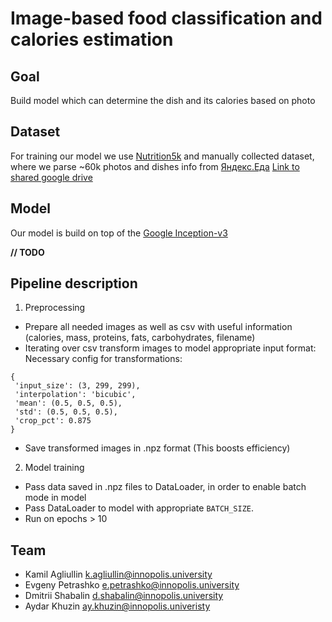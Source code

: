 # Image-based food classification and calories estimation
 
 ## Goal
 Build model which can determine the dish and its calories based on photo
 
 ## Dataset
 For training our model we use [Nutrition5k](https://github.com/google-research-datasets/Nutrition5k) and manually collected dataset, where we parse ~60k photos and dishes info from [Яндекс.Еда](https://eda.yandex.ru/)
[Link to shared google drive](https://drive.google.com/drive/folders/16KqOlY0Hnnk4xDJMn3H_NG7aR-TYcE03?usp=share_link)

## Model
Our model is build on top of the [Google Inception-v3](https://paperswithcode.com/method/inception-v3)

**// TODO**
 
 ## Pipeline description
 1. Preprocessing
 - Prepare all needed images as well as csv with useful information (calories, mass, proteins, fats, carbohydrates, filename)
 - Iterating over csv transform images to model appropriate input format:
 Necessary config for transformations: 
 ```
 {
  'input_size': (3, 299, 299),
  'interpolation': 'bicubic',
  'mean': (0.5, 0.5, 0.5),
  'std': (0.5, 0.5, 0.5),
  'crop_pct': 0.875
 }
 ```
 - Save transformed images in .npz format (This boosts efficiency)
2. Model training
- Pass data saved in .npz files to DataLoader, in order to enable batch mode in model
- Pass DataLoader to model with appropriate ```BATCH_SIZE```.
- Run on epochs > 10
 
 
 
 ## Team
 - Kamil Agliullin k.agliullin@innopolis.university
 - Evgeny Petrashko e.petrashko@innopolis.university
 - Dmitrii Shabalin d.shabalin@innopolis.university
 - Aydar Khuzin ay.khuzin@innopolis.univeristy
